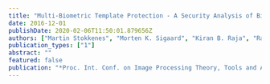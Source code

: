 ```yaml
---
title: "Multi-Biometric Template Protection - A Security Analysis of Binarized Statistical Features for Bloom Filters on Smartphones"
date: 2016-12-01
publishDate: 2020-02-06T11:50:01.879656Z
authors: ["Martin Stokkenes", "Morten K. Sigaard", "Kiran B. Raja", "Raghavendra Ramachandra", "M. Gomez-Barrero", "C. Busch"]
publication_types: ["1"]
abstract: ""
featured: false
publication: "*Proc. Int. Conf. on Image Processing Theory, Tools and Applications (IPTA)*"
---
```


